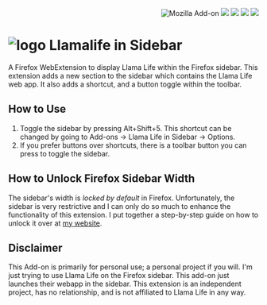 <p align=right>
<img alt="Mozilla Add-on" src="https://img.shields.io/amo/v/%7B298b10ce-2211-47d0-aad6-107b8a733fc5%7D">
<img src="https://img.shields.io/amo/rating/%7Ba16c3799-d903-44e3-b044-a032197f5ef8%7D" />
<img src="https://img.shields.io/amo/dw/%7B298b10ce-2211-47d0-aad6-107b8a733fc5%7D" />
<img src="https://img.shields.io/amo/users/%7B298b10ce-2211-47d0-aad6-107b8a733fc5%7D" />
<img src="https://img.shields.io/github/license/semanticdata/firefox-llamalife-in-sidebar" />
</p>

# ![logo](https://llamalife.co/favicon.png) Llamalife in Sidebar


A Firefox WebExtension to display Llama Life within the Firefox sidebar. This extension adds a new section to the sidebar which contains the Llama Life web app. It also adds a shortcut, and a button toggle within the toolbar.

## How to Use

1. Toggle the sidebar by pressing Alt+Shift+5. This shortcut can be changed by going to Add-ons -> Llama Life in Sidebar -> Options.
2. If you prefer buttons over shortcuts, there is a toolbar button you can press to toggle the sidebar.

## How to Unlock Firefox Sidebar Width

The sidebar's width is *locked by default* in Firefox. Unfortunately, the sidebar is very restrictive and I can only do so much to enhance the functionality of this extension. I put together a step-by-step guide on how to unlock it over at [my website](https://forgetful.dev/guides/unlock-firefox-sidebar/).

## Disclaimer

This Add-on is primarily for personal use; a personal project if you will. I'm just trying to use Llama Life on the Firefox sidebar. This add-on just launches their webapp in the sidebar. This extension is an independent project, has no relationship, and is not affiliated to Llama Life in any way.
